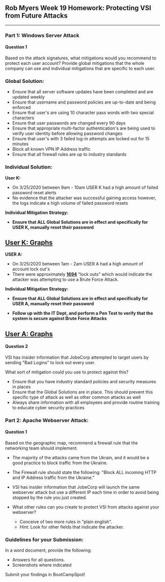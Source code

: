 ## Rob Myers Week 19 Homework: Protecting VSI from Future Attacks
---

### Part 1: Windows Server Attack

#### Question 1

Based on the attack signatures, what mitigations would you recommend to protect each user account? Provide global mitigations that the whole company can use and individual mitigations that are specific to each user.

### Global Solution:

* Ensure that all server software updates have been completed and are updated weekly
* Ensure that username and password policies are up-to-date and being enforced
* Ensure that user's are using 10 character pass words with two special characters
* Ensure that user passwords are changed every 90 days
* Ensure that appropriate multi-factor authentication's are being used to verify user identity before allowing password changes
* Ensure that user's with 3 failed log-in attempts are locked out for 15 minutes 
* Block all known VPN IP Address traffic 
* Ensure that all firewall rules are up to industry standards 

### Individual Solution:

**User K:** 

* On 3/25/2020 between 9am - 10am USER K had a high amount of failed password reset alerts
* No evidence that the attacker was successful gaining access however, the logs indicate a high volume of failed password resets

**Individual Mitigation Strategy:** 

* **Ensure that ALL Global Solutions are in effect and specifically for USER K, manually reset their password** 

## [User K: Graphs](IMAGE/1.md) 

**USER A:** 

* On 3/25/2020 between 1am - 2am USER A had a high amount of account lock out's
* There were approximately **<u>1694</u>** "lock outs" which would indicate the attacker was attempting to use a Brute Force Attack.  

**Individual Mitigation Strategy:**

* **Ensure that ALL Global Solutions are in effect and specifically for USER A, manually reset their password**

* **Follow up with the IT Dept, and perform a Pen Test to verify that the system is secure against Brute Force Attacks** 

## [User A: Graphs](IMAGE/2.md) 

  
#### Question 2
VSI has insider information that JobeCorp attempted to target users by sending "Bad Logins" to lock out every user.

What sort of mitigation could you use to protect against this?

* Ensure that you have industry standard policies and security measures in places
* Ensure that the Global Solutions are in place. This should prevent this specific type of attack as well as other common attacks as well
* Always share information with all employees and provide routine training to educate cyber security practices 
  
### Part 2: Apache Webserver Attack:

#### Question 1
Based on the geographic map, recommend a firewall rule that the networking team should implement.

* The majority of the attacks came from the Ukrain, and it would be a good practice to block traffic from the Ukraine.

* The Firewall rule should state the following: "Block ALL incoming HTTP and IP Address traffic from the Ukraine."


  

- VSI has insider information that JobeCorp will launch the same webserver attack but use a different IP each time in order to avoid being stopped by the rule you just created.

- What other rules can you create to protect VSI from attacks against your webserver?
  - Conceive of two more rules in "plain english". 
  - Hint: Look for other fields that indicate the attacker.
  


### Guidelines for your Submission:
  
In a word document, provide the following:
- Answers for all questions.
- Screenshots where indicated

Submit your findings in BootCampSpot!